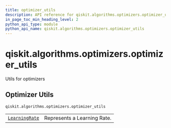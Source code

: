 ```yaml
---
title: optimizer_utils
description: API reference for qiskit.algorithms.optimizers.optimizer_utils
in_page_toc_min_heading_level: 2
python_api_type: module
python_api_name: qiskit.algorithms.optimizers.optimizer_utils
---
```


<span id="qiskit-algorithms-optimizers-optimizer-utils" />

# qiskit.algorithms.optimizers.optimizer\_utils

Utils for optimizers

## Optimizer Utils

<span id="module-qiskit.algorithms.optimizers.optimizer_utils" />

`qiskit.algorithms.optimizers.optimizer_utils`

|                                                                                                                                         |                             |
| --------------------------------------------------------------------------------------------------------------------------------------- | --------------------------- |
| [`LearningRate`](qiskit.algorithms.optimizers.optimizer_utils.LearningRate "qiskit.algorithms.optimizers.optimizer_utils.LearningRate") | Represents a Learning Rate. |

